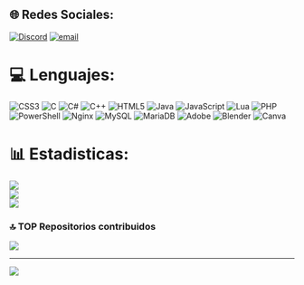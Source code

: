 
## 🌐 Redes Sociales:
[![Discord](https://img.shields.io/badge/Discord-%237289DA.svg?logo=discord&logoColor=white)](https://discord.gg/https://discord.gg/uNhHuwbjjn) [![email](https://img.shields.io/badge/Email-D14836?logo=gmail&logoColor=white)](mailto:contacto@avatatnoel.com) 

# 💻 Lenguajes:
![CSS3](https://img.shields.io/badge/css3-%231572B6.svg?style=for-the-badge&logo=css3&logoColor=white) ![C](https://img.shields.io/badge/c-%2300599C.svg?style=for-the-badge&logo=c&logoColor=white) ![C#](https://img.shields.io/badge/c%23-%23239120.svg?style=for-the-badge&logo=csharp&logoColor=white) ![C++](https://img.shields.io/badge/c++-%2300599C.svg?style=for-the-badge&logo=c%2B%2B&logoColor=white) ![HTML5](https://img.shields.io/badge/html5-%23E34F26.svg?style=for-the-badge&logo=html5&logoColor=white) ![Java](https://img.shields.io/badge/java-%23ED8B00.svg?style=for-the-badge&logo=openjdk&logoColor=white) ![JavaScript](https://img.shields.io/badge/javascript-%23323330.svg?style=for-the-badge&logo=javascript&logoColor=%23F7DF1E) ![Lua](https://img.shields.io/badge/lua-%232C2D72.svg?style=for-the-badge&logo=lua&logoColor=white) ![PHP](https://img.shields.io/badge/php-%23777BB4.svg?style=for-the-badge&logo=php&logoColor=white) ![PowerShell](https://img.shields.io/badge/PowerShell-%235391FE.svg?style=for-the-badge&logo=powershell&logoColor=white) ![Nginx](https://img.shields.io/badge/nginx-%23009639.svg?style=for-the-badge&logo=nginx&logoColor=white) ![MySQL](https://img.shields.io/badge/mysql-4479A1.svg?style=for-the-badge&logo=mysql&logoColor=white) ![MariaDB](https://img.shields.io/badge/MariaDB-003545?style=for-the-badge&logo=mariadb&logoColor=white) ![Adobe](https://img.shields.io/badge/adobe-%23FF0000.svg?style=for-the-badge&logo=adobe&logoColor=white) ![Blender](https://img.shields.io/badge/blender-%23F5792A.svg?style=for-the-badge&logo=blender&logoColor=white) ![Canva](https://img.shields.io/badge/Canva-%2300C4CC.svg?style=for-the-badge&logo=Canva&logoColor=white)
# 📊 Estadisticas:
![](https://github-readme-stats.vercel.app/api?username=avatatnoel&theme=dark&hide_border=false&include_all_commits=true&count_private=true)<br/>
![](https://nirzak-streak-stats.vercel.app/?user=avatatnoel&theme=dark&hide_border=false)<br/>
![](https://github-readme-stats.vercel.app/api/top-langs/?username=avatatnoel&theme=dark&hide_border=false&include_all_commits=true&count_private=true&layout=compact)

### 🔝 TOP Repositorios contribuidos
![](https://github-contributor-stats.vercel.app/api?username=avatatnoel&limit=5&theme=dark&combine_all_yearly_contributions=true)

---
[![](https://visitcount.itsvg.in/api?id=avatatnoel&icon=0&color=0)](https://visitcount.itsvg.in)

<!-- Proudly created with GPRM ( https://gprm.itsvg.in ) -->

